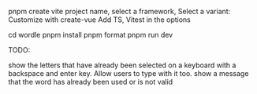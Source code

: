 pnpm create vite
project name, select a framework, Select a variant: Customize with create-vue
Add TS, Vitest in the options

cd wordle
pnpm install
pnpm format
pnpm run dev

TODO: 

show the letters that have already been selected on a keyboard with a backspace and enter key. Allow users to type with it too.
show a message that the word has already been used or is not valid
